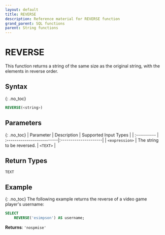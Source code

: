 ```yaml
---
layout: default
title: REVERSE
description: Reference material for REVERSE function
grand_parent: SQL functions
parent: String functions
---
```


# REVERSE

This function returns a string of the same size as the original string, with the elements in reverse order.

## Syntax
{: .no_toc}

```sql
REVERSE(<string>)
```
## Parameters 
{: .no_toc}
| Parameter  | Description                | Supported Input Types |
| :---------- | :--------------------------|:---------------------|
| `<expression>` | The string to be reversed. | `<TEXT>` | 

## Return Types
`TEXT`

## Example
{: .no_toc}
The following example returns the reverse of a video game player's username: 

```sql
SELECT
	REVERSE('esimpson') AS username; 
```

**Returns**: `'nospmise'`
